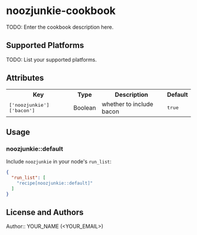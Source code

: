 # noozjunkie-cookbook

TODO: Enter the cookbook description here.

## Supported Platforms

TODO: List your supported platforms.

## Attributes

<table>
  <tr>
    <th>Key</th>
    <th>Type</th>
    <th>Description</th>
    <th>Default</th>
  </tr>
  <tr>
    <td><tt>['noozjunkie']['bacon']</tt></td>
    <td>Boolean</td>
    <td>whether to include bacon</td>
    <td><tt>true</tt></td>
  </tr>
</table>

## Usage

### noozjunkie::default

Include `noozjunkie` in your node's `run_list`:

```json
{
  "run_list": [
    "recipe[noozjunkie::default]"
  ]
}
```

## License and Authors

Author:: YOUR_NAME (<YOUR_EMAIL>)
